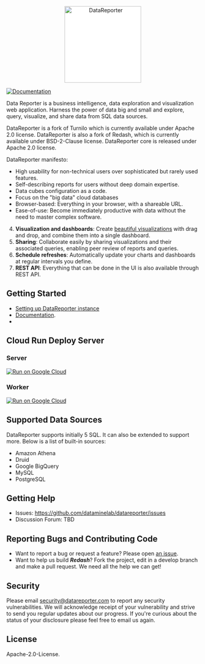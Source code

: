 <p align="center">
  <img title="DataReporter" style="background-color: white" src="https://data-reporter-image.s3.us-east-2.amazonaws.com/datareporter-logo.png" width="200px"/>
</p>

[![Documentation](https://img.shields.io/badge/docs-redash.io/help-brightgreen.svg)](https://redash.io/help/)

Data Reporter is a business intelligence, data exploration and visualization web application.
Harness the power of data big and small and explore, query, visualize, and share data from SQL data sources.

DataReporter is a fork of Turnilo which is currently available under Apache 2.0 license. DataReporter is also a fork of Redash, which is currently available under BSD-2-Clause license. DataReporter core is released under Apache 2.0 license.

DataReporter manifesto:

* High usability for non-technical users over sophisticated but rarely used features.
* Self-describing reports for users without deep domain expertise.
* Data cubes configuration as a code.
* Focus on the "big data" cloud databases
* Browser-based: Everything in your browser, with a shareable URL.
* Ease-of-use: Become immediately productive with data without the need to master complex software.
4. **Visualization and dashboards**: Create [beautiful visualizations](https://redash.io/help/user-guide/visualizations/visualization-types) with drag and drop, and combine them into a single dashboard.
5. **Sharing**: Collaborate easily by sharing visualizations and their associated queries, enabling peer review of reports and queries.
6. **Schedule refreshes**: Automatically update your charts and dashboards at regular intervals you define.
8. **REST API**: Everything that can be done in the UI is also available through REST API.

## Getting Started

* [Setting up DataReporter instance](SETUP.md)
* [Documentation](TBD).
*
## Cloud Run Deploy Server
### Server
[![Run on Google Cloud](https://deploy.cloud.run/button.svg)](https://deploy.cloud.run?git_repo=https%3A%2F%2Fgithub.com%2Fdataminelab%2Fdatareporterdir=cloud-run%2Fserver&revision=feature%2FDR-102%2Fdatareporter-at-cloud-run)
### Worker
[![Run on Google Cloud](https://deploy.cloud.run/button.svg)](https://deploy.cloud.run?subDir=cloud-run/worker&branch=feature/DR-102/datareporter-at-cloud-run)

## Supported Data Sources

DataReporter supports initially 5 SQL. It can also be extended to support more. Below is a list of built-in sources:

- Amazon Athena
- Druid
- Google BigQuery
- MySQL
- PostgreSQL

## Getting Help

* Issues: https://github.com/dataminelab/datareporter/issues
* Discussion Forum: TBD

## Reporting Bugs and Contributing Code

* Want to report a bug or request a feature? Please open [an issue](https://github.com/dataminelab/datareporter/issues/new).
* Want to help us build **_Redash_**? Fork the project, edit in a develop branch and make a pull request. We need all the help we can get!

## Security

Please email security@datareporter.com to report any security vulnerabilities. We will acknowledge receipt of your vulnerability and strive to send you regular updates about our progress. If you're curious about the status of your disclosure please feel free to email us again.

## License

Apache-2.0-License.
